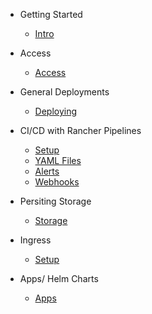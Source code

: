 - Getting Started

  - [Intro](pages/intro.md)

- Access
  
  - [Access](pages/access.md)

- General Deployments

	- [Deploying](pages/deploy.md)

- CI/CD with Rancher Pipelines

	- [Setup](pages/pipeline.md)
	- [YAML Files](pages/pipeline-yamls.md)
	- [Alerts](pages/pipeline-alerts.md)
	- [Webhooks](pages/pipeline-webhook.md)

- Persiting Storage
	
	- [Storage](pages/storage.md)

- Ingress

 	- [Setup](pages/ingress.md)

- Apps/ Helm Charts

	- [Apps](pages/apps.md)